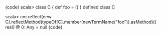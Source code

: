 {code}
scala> class C { def foo = () }
defined class C

scala> cm.reflect(new C).reflectMethod(typeOf[C].member(newTermName("foo")).asMethod)()
res0 @        0: Any = null
{code}
